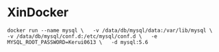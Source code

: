 # XinDocker

`docker run --name mysql \  
-v /data/db/mysql/data:/var/lib/mysql \  
-v /data/db/mysql/conf.d:/etc/mysql/conf.d \  
-e MYSQL_ROOT_PASSWORD=Kerui0613 \  
-d mysql:5.6`
